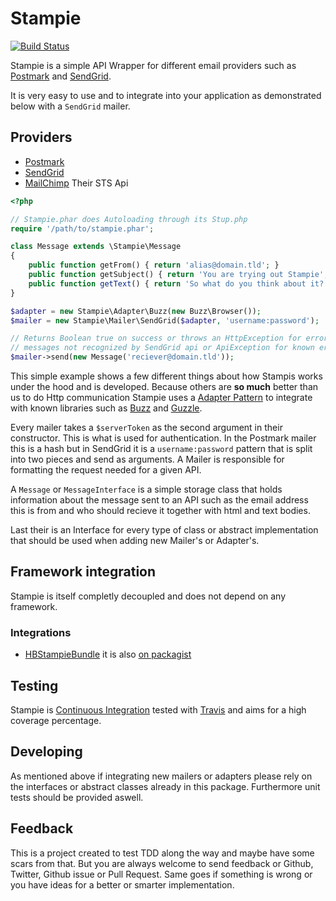 # Stampie

[![Build Status](https://secure.travis-ci.org/henrikbjorn/Stampie.png)](http://travis-ci.org/henrikbjorn/Stampie)

Stampie is a simple API Wrapper for different email providers such as [Postmark](http://postmarkapp.com) and [SendGrid](http://sendgrid.com).

It is very easy to use and to integrate into your application as demonstrated below with a `SendGrid` mailer.

## Providers

* [Postmark](http://postmarkapp.com)
* [SendGrid](http://sendgrid.com)
* [MailChimp](http://mailchimp.com) Their STS Api

``` php
<?php

// Stampie.phar does Autoloading through its Stup.php 
require '/path/to/stampie.phar';

class Message extends \Stampie\Message
{
	public function getFrom() { return 'alias@domain.tld'; }
	public function getSubject() { return 'You are trying out Stampie'; }
	public function getText() { return 'So what do you think about it?'; }
}

$adapter = new Stampie\Adapter\Buzz(new Buzz\Browser());
$mailer = new Stampie\Mailer\SendGrid($adapter, 'username:password');

// Returns Boolean true on success or throws an HttpException for error
// messages not recognized by SendGrid api or ApiException for known errors.
$mailer->send(new Message('reciever@domain.tld'));
```

This simple example shows a few different things about how Stampis works under the hood and is developed. Because others are **so much** better than us to do Http communication Stampie uses a [Adapter Pattern](http://en.wikipedia.org/wiki/Adapter_pattern) to integrate with known libraries such as [Buzz](http://github.com/kriswallsmith/Buzz) and [Guzzle](http://guzzlephp.org).

Every mailer takes a `$serverToken` as the second argument in their constructor. This is what is used for authentication. In the Postmark mailer this is a hash but in SendGrid it is a `username:password` pattern that is split into two pieces and send as arguments. A Mailer is responsible for formatting the request needed for a given API.

A `Message` or `MessageInterface` is a simple storage class that holds information about the message sent to an API such as the email address this is from and who should recieve it together with html and text bodies.

Last their is an Interface for every type of class or abstract implementation that should be used when adding new Mailer's or Adapter's.

## Framework integration

Stampie is itself completly decoupled and does not depend on any framework.

### Integrations

* [HBStampieBundle](http://github.com/henrikbjorn/HBStampieBundle) it is also [on packagist](http://packagist.org/packages/henrikbjorn/stampie-bundle)

## Testing

Stampie is [Continuous Integration](http://en.wikipedia.org/wiki/Continuous_integration) tested with [Travis](http://travis-ci.org) and aims for a high coverage percentage.

## Developing

As mentioned above if integrating new mailers or adapters please rely on the interfaces or abstract classes already in this package. Furthermore unit tests should be provided aswell.


## Feedback

This is a project created to test TDD along the way and maybe have some scars from that. But you are always welcome to send feedback or Github, Twitter, Github issue or Pull Request. Same goes if something is wrong or you have ideas for a better or smarter implementation.
